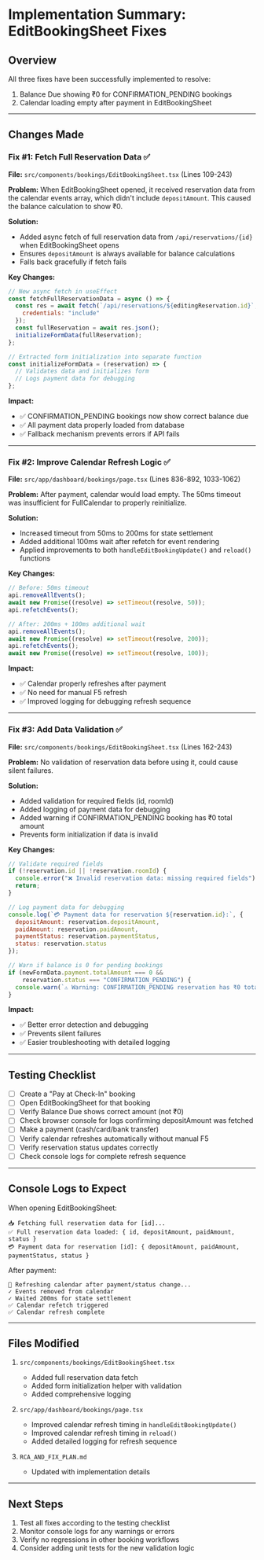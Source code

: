 # Implementation Summary: EditBookingSheet Fixes

## Overview
All three fixes have been successfully implemented to resolve:
1. Balance Due showing ₹0 for CONFIRMATION_PENDING bookings
2. Calendar loading empty after payment in EditBookingSheet

---

## Changes Made

### Fix #1: Fetch Full Reservation Data ✅
**File:** `src/components/bookings/EditBookingSheet.tsx` (Lines 109-243)

**Problem:** When EditBookingSheet opened, it received reservation data from the calendar events array, which didn't include `depositAmount`. This caused the balance calculation to show ₹0.

**Solution:** 
- Added async fetch of full reservation data from `/api/reservations/{id}` when EditBookingSheet opens
- Ensures `depositAmount` is always available for balance calculations
- Falls back gracefully if fetch fails

**Key Changes:**
```javascript
// New async fetch in useEffect
const fetchFullReservationData = async () => {
  const res = await fetch(`/api/reservations/${editingReservation.id}`, {
    credentials: "include"
  });
  const fullReservation = await res.json();
  initializeFormData(fullReservation);
};

// Extracted form initialization into separate function
const initializeFormData = (reservation) => {
  // Validates data and initializes form
  // Logs payment data for debugging
};
```

**Impact:**
- ✅ CONFIRMATION_PENDING bookings now show correct balance due
- ✅ All payment data properly loaded from database
- ✅ Fallback mechanism prevents errors if API fails

---

### Fix #2: Improve Calendar Refresh Logic ✅
**File:** `src/app/dashboard/bookings/page.tsx` (Lines 836-892, 1033-1062)

**Problem:** After payment, calendar would load empty. The 50ms timeout was insufficient for FullCalendar to properly reinitialize.

**Solution:**
- Increased timeout from 50ms to 200ms for state settlement
- Added additional 100ms wait after refetch for event rendering
- Applied improvements to both `handleEditBookingUpdate()` and `reload()` functions

**Key Changes:**
```javascript
// Before: 50ms timeout
api.removeAllEvents();
await new Promise((resolve) => setTimeout(resolve, 50));
api.refetchEvents();

// After: 200ms + 100ms additional wait
api.removeAllEvents();
await new Promise((resolve) => setTimeout(resolve, 200));
api.refetchEvents();
await new Promise((resolve) => setTimeout(resolve, 100));
```

**Impact:**
- ✅ Calendar properly refreshes after payment
- ✅ No need for manual F5 refresh
- ✅ Improved logging for debugging refresh sequence

---

### Fix #3: Add Data Validation ✅
**File:** `src/components/bookings/EditBookingSheet.tsx` (Lines 162-243)

**Problem:** No validation of reservation data before using it, could cause silent failures.

**Solution:**
- Added validation for required fields (id, roomId)
- Added logging of payment data for debugging
- Added warning if CONFIRMATION_PENDING booking has ₹0 total amount
- Prevents form initialization if data is invalid

**Key Changes:**
```javascript
// Validate required fields
if (!reservation.id || !reservation.roomId) {
  console.error("❌ Invalid reservation data: missing required fields");
  return;
}

// Log payment data for debugging
console.log(`💳 Payment data for reservation ${reservation.id}:`, {
  depositAmount: reservation.depositAmount,
  paidAmount: reservation.paidAmount,
  paymentStatus: reservation.paymentStatus,
  status: reservation.status
});

// Warn if balance is 0 for pending bookings
if (newFormData.payment.totalAmount === 0 && 
    reservation.status === "CONFIRMATION_PENDING") {
  console.warn(`⚠️ Warning: CONFIRMATION_PENDING reservation has ₹0 total amount`);
}
```

**Impact:**
- ✅ Better error detection and debugging
- ✅ Prevents silent failures
- ✅ Easier troubleshooting with detailed logging

---

## Testing Checklist

- [ ] Create a "Pay at Check-In" booking
- [ ] Open EditBookingSheet for that booking
- [ ] Verify Balance Due shows correct amount (not ₹0)
- [ ] Check browser console for logs confirming depositAmount was fetched
- [ ] Make a payment (cash/card/bank transfer)
- [ ] Verify calendar refreshes automatically without manual F5
- [ ] Verify reservation status updates correctly
- [ ] Check console logs for complete refresh sequence

---

## Console Logs to Expect

When opening EditBookingSheet:
```
📥 Fetching full reservation data for [id]...
✅ Full reservation data loaded: { id, depositAmount, paidAmount, status }
💳 Payment data for reservation [id]: { depositAmount, paidAmount, paymentStatus, status }
```

After payment:
```
🔄 Refreshing calendar after payment/status change...
✓ Events removed from calendar
✓ Waited 200ms for state settlement
✅ Calendar refetch triggered
✅ Calendar refresh complete
```

---

## Files Modified

1. `src/components/bookings/EditBookingSheet.tsx`
   - Added full reservation data fetch
   - Added form initialization helper with validation
   - Added comprehensive logging

2. `src/app/dashboard/bookings/page.tsx`
   - Improved calendar refresh timing in `handleEditBookingUpdate()`
   - Improved calendar refresh timing in `reload()`
   - Added detailed logging for refresh sequence

3. `RCA_AND_FIX_PLAN.md`
   - Updated with implementation details

---

## Next Steps

1. Test all fixes according to the testing checklist
2. Monitor console logs for any warnings or errors
3. Verify no regressions in other booking workflows
4. Consider adding unit tests for the new validation logic

